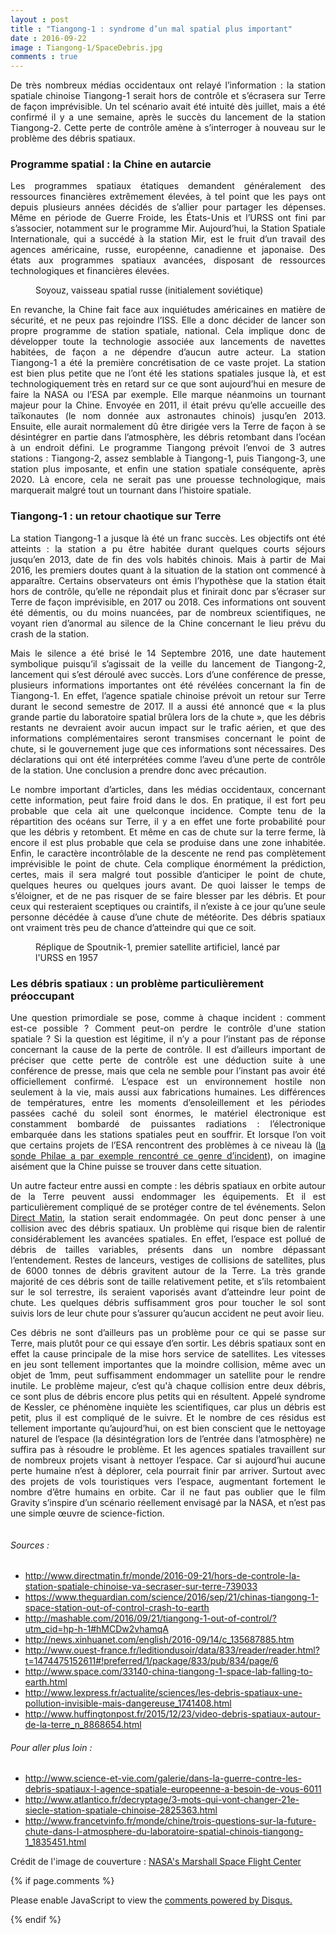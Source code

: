 ```yaml
---
layout : post
title : "Tiangong-1 : syndrome d’un mal spatial plus important"
date : 2016-09-22
image : Tiangong-1/SpaceDebris.jpg
comments : true
---
```


<p class="intro" style="text-align: justify;"><span class="dropcap">D</span>e très nombreux médias occidentaux ont relayé l’information : la station spatiale chinoise Tiangong-1 serait hors de contrôle et s’écrasera sur Terre de façon imprévisible. Un tel scénario avait été intuité dès juillet, mais a été confirmé il y a une semaine, après le succès du lancement de la station Tiangong-2. Cette perte de contrôle amène à s’interroger à nouveau sur le problème des débris spatiaux.</p>

### Programme spatial : la Chine en autarcie

<p style="text-align: justify;">Les programmes spatiaux étatiques demandent généralement des ressources financières extrêmement élevées, à tel point que les pays ont depuis plusieurs années décidés de s’allier pour partager les dépenses. Même en période de Guerre Froide, les États-Unis et l’URSS ont fini par s’associer, notamment sur le programme Mir. Aujourd’hui, la Station Spatiale Internationale, qui a succédé à la station Mir, est le fruit d’un travail des agences américaine, russe, européenne, canadienne et japonaise. Des états aux programmes spatiaux avancées, disposant de ressources technologiques et financières élevées.</p>

<figure>
	<img src="{{ '/assets/img/Tiangong-1/Soyouz.jpg' | prepend: site.baseurl }}" alt=""> 
	<figcaption>Soyouz, vaisseau spatial russe (initialement soviétique)</figcaption>
</figure>

<p style="text-align: justify;">En revanche, la Chine fait face aux inquiétudes américaines en matière de sécurité, et ne peux pas rejoindre l’ISS. Elle a donc décider de lancer son propre programme de station spatiale, national. Cela implique donc de développer toute la technologie associée aux lancements de navettes habitées, de façon a ne dépendre d’aucun autre acteur. La station Tiangong-1 a été la première concrétisation de ce vaste projet. La station est bien plus petite que ne l’ont été les stations spatiales jusque là, et est technologiquement très en retard sur ce que sont aujourd’hui en mesure de faire la NASA ou l’ESA par exemple. Elle marque néanmoins un tournant majeur pour la Chine. Envoyée en 2011, il était prévu qu’elle accueille des taïkonautes (le nom donnée aux astronautes chinois) jusqu’en 2013. Ensuite, elle aurait normalement dû être dirigée vers la Terre de façon à se désintégrer en partie dans l’atmosphère, les débris retombant dans l’océan à un endroit défini. Le programme Tiangong prévoit l’envoi de 3 autres stations : Tiangong-2, assez semblable à Tiangong-1, puis Tiangong-3, une station plus imposante, et enfin une station spatiale conséquente, après 2020. Là encore, cela ne serait pas une prouesse technologique, mais marquerait malgré tout un tournant dans l’histoire spatiale.</p>

### Tiangong-1 : un retour chaotique sur Terre

<p style="text-align: justify;">La station Tiangong-1 a jusque là été un franc succès. Les objectifs ont été atteints : la station a pu être habitée durant quelques courts séjours jusqu’en 2013, date de fin des vols habités chinois. Mais à partir de Mai 2016, les premiers doutes quant à la situation de la station ont commencé à apparaître. Certains observateurs ont émis l’hypothèse que la station était hors de contrôle, qu’elle ne répondait plus et finirait donc par s’écraser sur Terre de façon imprévisible, en 2017 ou 2018. Ces informations ont souvent été démentis, ou du moins nuancées, par de nombreux scientifiques, ne voyant rien d’anormal au silence de la Chine concernant le lieu prévu du crash de la station.</p>

<p style="text-align: justify;">Mais le silence a été brisé le 14 Septembre 2016, une date hautement symbolique puisqu’il s’agissait de la veille du lancement de Tiangong-2, lancement qui s’est déroulé avec succès. Lors d’une conférence de presse, plusieurs informations importantes ont été révélées concernant la fin de Tiangong-1. En effet, l’agence spatiale chinoise prévoit un retour sur Terre durant le second semestre de 2017. Il a aussi été annoncé que « la plus grande partie du laboratoire spatial brûlera lors de la chute », que les débris restants ne devraient avoir aucun impact sur le trafic aérien, et que des informations complémentaires seront transmises concernant le point de chute, si le gouvernement juge que ces informations sont nécessaires. Des déclarations qui ont été interprétées comme l’aveu d’une perte de contrôle de la station. Une conclusion a prendre donc avec précaution.</p>

<p style="text-align: justify;">Le nombre important d’articles, dans les médias occidentaux, concernant cette information, peut faire froid dans le dos. En pratique, il est fort peu probable que cela ait une quelconque incidence. Compte tenu de la répartition des océans sur Terre, il y a en effet une forte probabilité pour que les débris y retombent. Et même en cas de chute sur la terre ferme, là encore il est plus probable que cela se produise dans une zone inhabitée. Enfin, le caractère incontrôlable de la descente ne rend pas complètement imprévisible le point de chute. Cela complique énormément la prédiction, certes, mais il sera malgré tout possible d’anticiper le point de chute, quelques heures ou quelques jours avant. De quoi laisser le temps de s’éloigner, et de ne pas risquer de se faire blesser par les débris. Et pour ceux qui resteraient sceptiques ou craintifs, il n’existe à ce jour qu’une seule personne décédée à cause d’une chute de météorite. Des débris spatiaux ont vraiment très peu de chance d’atteindre qui que ce soit.</p>

<figure>
	<img src="{{ '/assets/img/Tiangong-1/Spoutnik.jpg' | prepend: site.baseurl }}" alt=""> 
	<figcaption>Réplique de Spoutnik-1, premier satellite artificiel, lancé par l'URSS en 1957</figcaption>
</figure>

### Les débris spatiaux : un problème particulièrement préoccupant

<p style="text-align: justify;">Une question primordiale se pose, comme à chaque incident : comment est-ce possible ? Comment peut-on perdre le contrôle d'une station spatiale ? Si la question est légitime, il n’y a pour l’instant pas de réponse concernant la cause de la perte de contrôle. Il est d’ailleurs important de préciser que cette perte de contrôle est une déduction suite à une conférence de presse, mais que cela ne semble pour l’instant pas avoir été officiellement confirmé. L’espace est un environnement hostile non seulement à la vie, mais aussi aux fabrications humaines. Les différences de températures, entre les moments d’ensoleillement et les périodes passées caché du soleil sont énormes, le matériel électronique est constamment bombardé de puissantes radiations : l’électronique embarquée dans les stations spatiales peut en souffrir. Et lorsque l’on voit que certains projets de l’ESA rencontrent des problèmes à ce niveau là (<a href="http://www.charlesgabouleaud.fr/blog/Rosetta-30-ans/">la sonde Philae a par exemple rencontré ce genre d’incident</a>), on imagine aisément que la Chine puisse se trouver dans cette situation.</p>

<p style="text-align: justify;">Un autre facteur entre aussi en compte : les débris spatiaux en orbite autour de la Terre peuvent aussi endommager les équipements. Et il est particulièrement compliqué de se protéger contre de tel événements. Selon <a href="http://www.directmatin.fr/monde/2016-09-21/hors-de-controle-la-station-spatiale-chinoise-va-secraser-sur-terre-739033">Direct Matin</a>, la station serait endommagée. On peut donc penser à une collision avec des débris spatiaux. Un problème qui risque bien de ralentir considérablement les avancées spatiales. En effet, l’espace est pollué de débris de tailles variables, présents dans un nombre dépassant l’entendement. Restes de lanceurs, vestiges de collisions de satellites, plus de 6000 tonnes de débris gravitent autour de la Terre. La très grande majorité de ces débris sont de taille relativement petite, et s’ils retombaient sur le sol terrestre, ils seraient vaporisés avant d’atteindre leur point de chute. Les quelques débris suffisamment gros pour toucher le sol sont suivis lors de leur chute pour s’assurer qu’aucun accident ne peut avoir lieu.</p>

<p style="text-align: justify;">Ces débris ne sont d’ailleurs pas un problème pour ce qui se passe sur Terre, mais plutôt pour ce qui essaye d’en sortir. Les débris spatiaux sont en effet la cause principale de la mise hors service de satellites. Les vitesses en jeu sont tellement importantes que la moindre collision, même avec un objet de 1mm, peut suffisamment endommager un satellite pour le rendre inutile. Le problème majeur, c’est qu'à chaque collision entre deux débris, ce sont plus de débris encore plus petits qui en résultent. Appelé syndrome de Kessler, ce phénomène inquiète les scientifiques, car plus un débris est petit, plus il est compliqué de le suivre. Et le nombre de ces résidus est tellement importante qu’aujourd’hui, on est bien conscient que le nettoyage naturel de l’espace (la désintégration lors de l’entrée dans l’atmosphère) ne suffira pas à résoudre le problème. Et les agences spatiales travaillent sur de nombreux projets visant à nettoyer l’espace. Car si aujourd’hui aucune perte humaine n’est à déplorer, cela pourrait finir par arriver. Surtout avec des projets de vols touristiques vers l’espace, augmentant fortement le nombre d’être humains en orbite. Car il ne faut pas oublier que le film Gravity s’inspire d’un scénario réellement envisagé par la NASA, et n’est pas une simple œuvre de science-fiction.</p>

<img src="{{ '/assets/img/Tiangong-1/EarthFromSpace.jpg' | prepend: site.baseurl }}" alt="">

###### Sources :
* <a href="http://www.directmatin.fr/monde/2016-09-21/hors-de-controle-la-station-spatiale-chinoise-va-secraser-sur-terre-739033">http://www.directmatin.fr/monde/2016-09-21/hors-de-controle-la-station-spatiale-chinoise-va-secraser-sur-terre-739033</a>
* <a href="https://www.theguardian.com/science/2016/sep/21/chinas-tiangong-1-space-station-out-of-control-crash-to-earth">https://www.theguardian.com/science/2016/sep/21/chinas-tiangong-1-space-station-out-of-control-crash-to-earth</a>
* <a href="http://mashable.com/2016/09/21/tiangong-1-out-of-control/?utm_cid=hp-h-1#hMCDw2vhamqA">http://mashable.com/2016/09/21/tiangong-1-out-of-control/?utm_cid=hp-h-1#hMCDw2vhamqA</a>
* <a href="http://news.xinhuanet.com/english/2016-09/14/c_135687885.htm">http://news.xinhuanet.com/english/2016-09/14/c_135687885.htm</a>
* <a href="http://www.ouest-france.fr/leditiondusoir/data/833/reader/reader.html?t=1474475152611#!preferred/1/package/833/pub/834/page/6">http://www.ouest-france.fr/leditiondusoir/data/833/reader/reader.html?t=1474475152611#!preferred/1/package/833/pub/834/page/6</a>
* <a href="http://www.space.com/33140-china-tiangong-1-space-lab-falling-to-earth.html">http://www.space.com/33140-china-tiangong-1-space-lab-falling-to-earth.html</a>
* <a href="http://www.lexpress.fr/actualite/sciences/les-debris-spatiaux-une-pollution-invisible-mais-dangereuse_1741408.html">http://www.lexpress.fr/actualite/sciences/les-debris-spatiaux-une-pollution-invisible-mais-dangereuse_1741408.html</a>
* <a href="http://www.huffingtonpost.fr/2015/12/23/video-debris-spatiaux-autour-de-la-terre_n_8868654.html">http://www.huffingtonpost.fr/2015/12/23/video-debris-spatiaux-autour-de-la-terre_n_8868654.html</a>

###### Pour aller plus loin :

* <a href="http://www.science-et-vie.com/galerie/dans-la-guerre-contre-les-debris-spatiaux-l-agence-spatiale-europeenne-a-besoin-de-vous-6011">http://www.science-et-vie.com/galerie/dans-la-guerre-contre-les-debris-spatiaux-l-agence-spatiale-europeenne-a-besoin-de-vous-6011</a>
* <a href="http://www.atlantico.fr/decryptage/3-mots-qui-vont-changer-21e-siecle-station-spatiale-chinoise-2825363.html">http://www.atlantico.fr/decryptage/3-mots-qui-vont-changer-21e-siecle-station-spatiale-chinoise-2825363.html</a>
* <a href="http://www.francetvinfo.fr/monde/chine/trois-questions-sur-la-future-chute-dans-l-atmosphere-du-laboratoire-spatial-chinois-tiangong-1_1835451.html">http://www.francetvinfo.fr/monde/chine/trois-questions-sur-la-future-chute-dans-l-atmosphere-du-laboratoire-spatial-chinois-tiangong-1_1835451.html</a>

Crédit de l'image de couverture : <a href ="https://visualhunt.com/f/photo/14792335634/6fee9d7849/">NASA's Marshall Space Flight Center</a>

{% if page.comments %}
<div id="disqus_thread"></div>
<script>

/**
 *  RECOMMENDED CONFIGURATION VARIABLES: EDIT AND UNCOMMENT THE SECTION BELOW TO INSERT DYNAMIC VALUES FROM YOUR PLATFORM OR CMS.
 *  LEARN WHY DEFINING THESE VARIABLES IS IMPORTANT: https://disqus.com/admin/universalcode/#configuration-variables */
/*
var disqus_config = function () {
    this.page.url = http://www.charlesgabouleaud.fr/blog/Tiangong1-syndrome-mal-spatial-important/;  // Replace PAGE_URL with your page's canonical URL variable
    this.page.identifier = PAGE_IDENTIFIER; // Replace PAGE_IDENTIFIER with your page's unique identifier variable
};
*/
(function() { // DON'T EDIT BELOW THIS LINE
    var d = document, s = d.createElement('script');
    s.src = '//charlesgabouleaud-fr.disqus.com/embed.js';
    s.setAttribute('data-timestamp', +new Date());
    (d.head || d.body).appendChild(s);
})();
</script>
<noscript>Please enable JavaScript to view the <a href="https://disqus.com/?ref_noscript">comments powered by Disqus.</a></noscript>
                                    
{% endif %}
